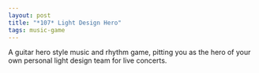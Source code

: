 ```yaml
---
layout: post
title: "*107* Light Design Hero"
tags: music-game
---
```

A guitar hero style music and rhythm game, pitting you as the hero of your own personal light design team for live concerts. 